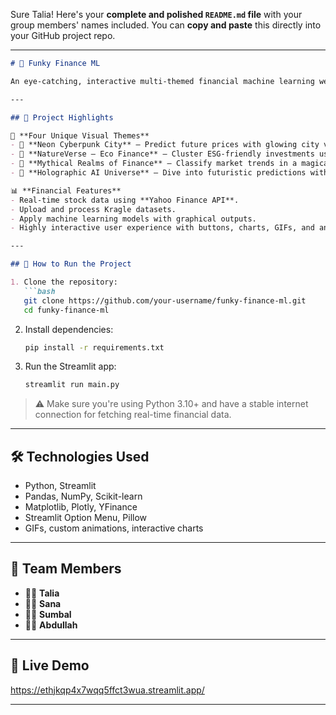 Sure Talia! Here's your **complete and polished `README.md` file** with your group members' names included. You can **copy and paste** this directly into your GitHub project repo.

---

````markdown
# 💸 Funky Finance ML

An eye-catching, interactive multi-themed financial machine learning web application built using **Streamlit**, featuring unique visual worlds and live financial analysis. Developed as part of our FinTech coursework for **AF3005 – Programming for Finance** at FAST-NUCES.

---

## 🚀 Project Highlights

🎨 **Four Unique Visual Themes**  
- 🌆 **Neon Cyberpunk City** – Predict future prices with glowing city vibes using **Linear Regression**.  
- 🌿 **NatureVerse – Eco Finance** – Cluster ESG-friendly investments using **K-Means Clustering**.  
- 🐉 **Mythical Realms of Finance** – Classify market trends in a magical fantasy setting with **Logistic Regression**.  
- 🤖 **Holographic AI Universe** – Dive into futuristic predictions with holographic charts and **AI-style visuals**.

📊 **Financial Features**  
- Real-time stock data using **Yahoo Finance API**.  
- Upload and process Kragle datasets.  
- Apply machine learning models with graphical outputs.  
- Highly interactive user experience with buttons, charts, GIFs, and animations.

---

## 📂 How to Run the Project

1. Clone the repository:
   ```bash
   git clone https://github.com/your-username/funky-finance-ml.git
   cd funky-finance-ml
````

2. Install dependencies:

   ```bash
   pip install -r requirements.txt
   ```

3. Run the Streamlit app:

   ```bash
   streamlit run main.py
   ```

> ⚠️ Make sure you're using Python 3.10+ and have a stable internet connection for fetching real-time financial data.

---

## 🛠 Technologies Used

* Python, Streamlit
* Pandas, NumPy, Scikit-learn
* Matplotlib, Plotly, YFinance
* Streamlit Option Menu, Pillow
* GIFs, custom animations, interactive charts

---


## 👥 Team Members

* 👩‍💻 **Talia**
* 👩‍💻 **Sana**
* 👩‍💻 **Sumbal**
* 👨‍💻 **Abdullah**

---

## 🔗 Live Demo

https://ethjkqp4x7wqq5ffct3wua.streamlit.app/

---


